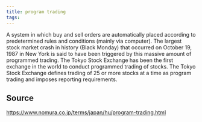 ```yaml
---
title: program trading
tags: 
---
```


A system in which buy and sell orders are automatically placed according to predetermined rules and conditions (mainly via computer). The largest stock market crash in history (Black Monday) that occurred on October 19, 1987 in New York is said to have been triggered by this massive amount of programmed trading. The Tokyo Stock Exchange has been the first exchange in the world to conduct programmed trading of stocks. The Tokyo Stock Exchange defines trading of 25 or more stocks at a time as program trading and imposes reporting requirements.

## Source
https://www.nomura.co.jp/terms/japan/hu/program-trading.html